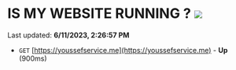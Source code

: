 # IS MY WEBSITE RUNNING ? [![](https://img.shields.io/static/v1?label=Sponsor&message=%E2%9D%A4&logo=GitHub&color=%23fe8e86)](https://github.com/sponsors/<username>)

Last updated: **6/11/2023, 2:26:57 PM**

- `GET` [https://youssefservice.me](https://youssefservice.me) - **Up** (900ms)
